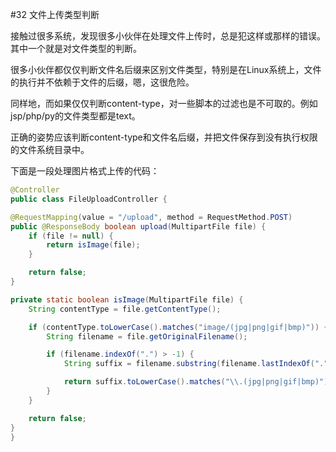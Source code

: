 #32 文件上传类型判断

接触过很多系统，发现很多小伙伴在处理文件上传时，总是犯这样或那样的错误。其中一个就是对文件类型的判断。

很多小伙伴都仅仅判断文件名后缀来区别文件类型，特别是在Linux系统上，文件的执行并不依赖于文件的后缀，嗯，这很危险。

同样地，而如果仅仅判断content-type，对一些脚本的过滤也是不可取的。例如jsp/php/py的文件类型都是text。

正确的姿势应该判断content-type和文件名后缀，并把文件保存到没有执行权限的文件系统目录中。

下面是一段处理图片格式上传的代码：

```Java
@Controller
public class FileUploadController {

@RequestMapping(value = "/upload", method = RequestMethod.POST)
public @ResponseBody boolean upload(MultipartFile file) {
	if (file != null) {
		return isImage(file);
	}

	return false;
}

private static boolean isImage(MultipartFile file) {
	String contentType = file.getContentType();

	if (contentType.toLowerCase().matches("image/(jpg|png|gif|bmp)")) {
		String filename = file.getOriginalFilename();

		if (filename.indexOf(".") > -1) {
			String suffix = filename.substring(filename.lastIndexOf("."));

			return suffix.toLowerCase().matches("\\.(jpg|png|gif|bmp)");
		}
	}

	return false;
}
}
```